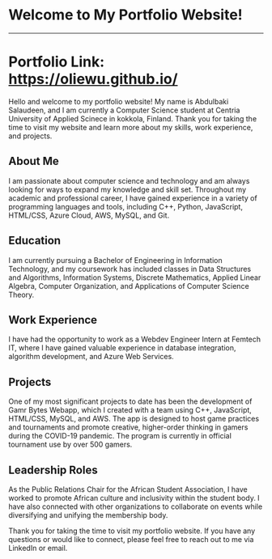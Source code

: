 # Welcome to My Portfolio Website!
__________________________________
# Portfolio Link: https://oliewu.github.io/


Hello and welcome to my portfolio website! My name is Abdulbaki Salaudeen, and I am currently a Computer Science student at Centria University of Applied Scinece in kokkola, Finland. Thank you for taking the time to visit my website and learn more about my skills, work experience, and projects.

## About Me

I am passionate about computer science and technology and am always looking for ways to expand my knowledge and skill set. Throughout my academic and professional career, I have gained experience in a variety of programming languages and tools, including C++, Python, JavaScript, HTML/CSS, Azure Cloud, AWS, MySQL, and Git.

## Education

I am currently pursuing a Bachelor of Engineering in Information Technology, and my coursework has included classes in Data Structures and Algorithms, Information Systems, Discrete Mathematics, Applied Linear Algebra, Computer Organization, and Applications of Computer Science Theory. 

## Work Experience

I have had the opportunity to work as a Webdev Engineer Intern at Femtech IT, where I have gained valuable experience in database integration, algorithm development, and Azure Web Services.

## Projects

One of my most significant projects to date has been the development of Gamr Bytes Webapp, which I created with a team using C++, JavaScript, HTML/CSS, MySQL, and AWS. The app is designed to host game practices and tournaments and promote creative, higher-order thinking in gamers during the COVID-19 pandemic. The program is currently in official tournament use by over 500 gamers.

## Leadership Roles

As the Public Relations Chair for the African Student Association, I have worked to promote African culture and inclusivity within the student body. I have also connected with other organizations to collaborate on events while diversifying and unifying the membership body.

Thank you for taking the time to visit my portfolio website. If you have any questions or would like to connect, please feel free to reach out to me via LinkedIn or email.

